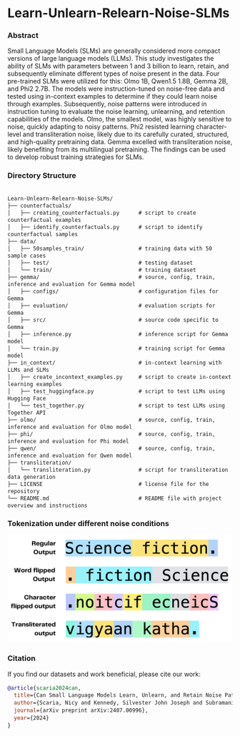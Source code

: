 # Learn-Unlearn-Relearn-Noise-SLMs

### Abstract

Small Language Models (SLMs) are generally considered more compact versions of large language models (LLMs). This study investigates the ability of SLMs with parameters between 1 and 3 billion to learn, retain, and subsequently eliminate different types of noise present in the data. Four pre-trained SLMs were utilized for this: Olmo 1B, Qwen1.5 1.8B, Gemma 2B, and Phi2 2.7B. The models were instruction-tuned on noise-free data and tested using in-context examples to determine if they could learn noise through examples. Subsequently, noise patterns were introduced in instruction tuning to evaluate the noise learning, unlearning, and retention capabilities of the models. Olmo, the smallest model, was highly sensitive to noise, quickly adapting to noisy patterns. Phi2 resisted learning character-level and transliteration noise, likely due to its carefully curated, structured, and high-quality pretraining data. Gemma excelled with transliteration noise, likely benefiting from its multilingual pretraining. The findings can be used to develop robust training strategies for SLMs.

### Directory Structure

```plaintext

Learn-Unlearn-Relearn-Noise-SLMs/
├── counterfactuals/                     
│   ├── creating_counterfactuals.py      # script to create counterfactual examples
│   ├── identify_counterfactuals.py      # script to identify counterfactual samples
├── data/                                
│   ├── 50samples_train/                 # training data with 50 sample cases
│   ├── test/                            # testing dataset
│   └── train/                           # training dataset
├── gemma/                               # source, config, train, inference and evaluation for Gemma model
│   ├── configs/                         # configuration files for Gemma
│   ├── evaluation/                      # evaluation scripts for Gemma
│   ├── src/                             # source code specific to Gemma
│   ├── inference.py                     # inference script for Gemma model
│   └── train.py                         # training script for Gemma model
├── in_context/                          # in-context learning with LLMs and SLMs
│   ├── create_incontext_examples.py     # script to create in-context learning examples
│   ├── test_huggingface.py              # script to test LLMs using Hugging Face
│   └── test_together.py                 # script to test LLMs using Together API
├── olmo/                                # source, config, train, inference and evaluation for Olmo model
├── phi/                                 # source, config, train, inference and evaluation for Phi model
├── qwen/                                # source, config, train, inference and evaluation for Qwen model
├── transliteration/                                  
│   └── transliteration.py               # script for transliteration data generation
├── LICENSE                              # license file for the repository
└── README.md                            # README file with project overview and instructions

```

### Tokenization under different noise conditions

![Tokenization under different noise conditions for 'Science fiction'](assets/tokenizer.png)

### Citation

If you find our datasets and work beneficial, please cite our work:

```bibtex
@article{scaria2024can,
  title={Can Small Language Models Learn, Unlearn, and Retain Noise Patterns?},
  author={Scaria, Nicy and Kennedy, Silvester John Joseph and Subramani, Deepak},
  journal={arXiv preprint arXiv:2407.00996},
  year={2024}
}
```